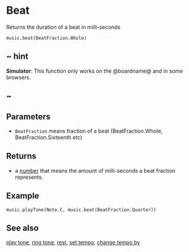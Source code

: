 # Beat

Returns the duration of a beat in milli-seconds

```sig
music.beat(BeatFraction.Whole)
```

## ~ hint

**Simulator**: This function only works on the @boardname@ and in some browsers.

## ~

## Parameters

* ``BeatFraction`` means fraction of a beat (BeatFraction.Whole, BeatFraction.Sixteenth etc) 

## Returns

* a [number](/types/number) that means the amount of milli-seconds a beat fraction represents.


## Example

```blocks
music.playTone(Note.C, music.beat(BeatFraction.Quarter))
```

## See also

[play tone](/makecode-blockeditor/reference/music/play-tone), [ring tone](/makecode-blockeditor/reference/music/ring-tone), [rest](/makecode-blockeditor/reference/music/rest), [set tempo](/makecode-blockeditor/reference/music/set-tempo), [change tempo by](/makecode-blockeditor/reference/music/change-tempo-by)